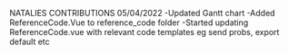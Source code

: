 NATALIES CONTRIBUTIONS
05/04/2022
-Updated Gantt chart
-Added ReferenceCode.Vue to reference_code folder
-Started updating ReferenceCode.vue with relevant code templates eg send probs, export default etc 
